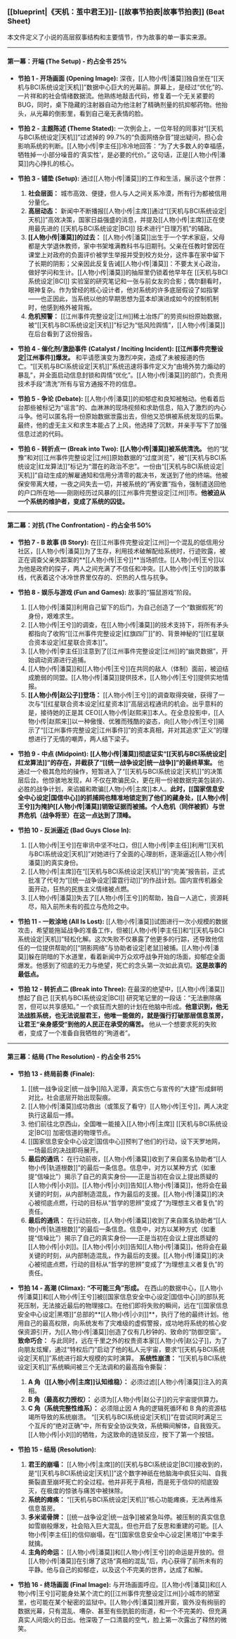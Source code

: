 ### **[[blueprint|《天机：茧中君王》]]- [[故事节拍表|故事节拍表]] (Beat Sheet)**

本文件定义了小说的高层叙事结构和主要情节，作为故事的单一事实来源。

---

#### **第一幕：开端 (The Setup) - 约占全书 25%**

- **节拍 1 - 开场画面 (Opening Image):**
  深夜，[[人物小传|潘莫]]独自坐在“[[天机与BCI系统设定|天机]]”数据中心巨大的光幕前。屏幕上，是经过“优化”的、一片祥和的社会情绪数据流。他熟练地敲击代码，修复着一个无关紧要的 BUG，同时，桌下隐藏的注射器自动为他注射了精确剂量的抗抑郁药物。他抬头，从光幕的倒影里，看到自己毫无表情的脸。

- **节拍 2 - 主题陈述 (Theme Stated):**
  一次例会上，一位年轻的同事对“[[天机与BCI系统设定|天机]]”过滤掉的 99.7%的“负面网络杂音”提出疑问，担心会影响系统的判断。[[人物小传|李主任]]冷冷地回答：“为了大多数人的幸福感，牺牲掉一小部分噪音的‘真实性’，是必要的代价。” 这句话，正是[[人物小传|潘莫]]内心挣扎的核心。

- **节拍 3 - 铺垫 (Setup):**
  通过[[人物小传|潘莫]]的工作和生活，展示这个世界：

  1.  **社会层面：** 城市高效、便捷，但人与人之间关系冷漠，所有行为都被信用分量化。
  2.  **高层动态：** 新闻中不断播报[[人物小传|主席]]通过“[[天机与BCI系统设定|天机]]”高效决策，国家日益强盛的消息，并提及[[人物小传|主席]]正在使用最先进的 [[天机与BCI系统设定|BCI]] 技术进行“日理万机”的辅政。
  3.  **[[人物小传|潘莫]]的过去：** [[人物小传|潘莫]]出生于一个学术家庭，父母都是大学退休教师，家中书架堆满教科书与旧期刊。父亲在任教时曾因在课堂上对政府的负面评价被学生举报并受到校方处分，这件事在家中留下了长期的阴影；父亲因此反复告诫[[人物小传|潘莫]]：不要太关心政治，做好学问和生计。[[人物小传|潘莫]]的抽屉里仍锁着他早年在 [[天机与BCI系统设定|BCI]] 实验室的研究笔记和一张与前女友的合影；偶尔翻看时，眼神复杂。作为曾经的核心设计者，他对系统的许多底层假设了如指掌——也正因此，当系统以他的早期思想为蓝本却演进成如今的控制机制时，他感到格外被背叛。
  4.  **危机预警：** [[江州事件完整设定|江州]]稀土冶炼厂的劳资纠纷原始数据，被“[[天机与BCI系统设定|天机]]”标记为“低风险舆情”，[[人物小传|潘莫]]在后台看到了这份报告。

- **节拍 4 - 催化剂/激励事件 (Catalyst / Inciting Incident):**
  **[[江州事件完整设定|江州事件]]爆发。** 和平请愿演变为激烈冲突，造成了未被报道的伤亡。“[[天机与BCI系统设定|天机]]”系统迅速将事件定义为“由境外势力煽动的暴乱”，并全面启动信息封锁和舆情“优化”。[[人物小传|潘莫]]的部门，负责用技术手段“清洗”所有与官方通报不符的信息。

- **节拍 5 - 争论 (Debate):**
  [[人物小传|潘莫]]的抑郁症和良知被触动。他看着后台那些被标记为“谣言”的、血淋淋的现场视频和求助信息，陷入了激烈的内心斗争。他可以匿名将一份原始数据泄露出去，但他又恐惧被系统发现的后果。最终，他的虚无主义和求生本能占了上风，他选择了沉默，并亲手写下了加强信息过滤的代码。

- **节拍 6 - 转折点一 (Break into Two):**
  **[[人物小传|潘莫]]被系统清洗。** 他的“犹豫”和对[[江州事件完整设定|江州]]原始数据的“过度浏览”，被“[[天机与BCI系统设定|红龙算法]]”标记为“潜在的政治不忠”。一份由“[[天机与BCI系统设定|天机]]”自动生成的解雇通知和信用分清零的裁决书，发送到了他的终端。他被保安带离大楼，一夜之间失去一切，并被系统的“再安置”指令，强制遣送回他的户口所在地——刚刚经历过风暴的[[江州事件完整设定|江州]]市。**他被迫从一个系统的维护者，变成了系统的囚徒。**

---

#### **第二幕：对抗 (The Confrontation) - 约占全书 50%**

- **节拍 7 - B 故事 (B Story):**
  在[[江州事件完整设定|江州]]一个混乱的低信用分社区，[[人物小传|潘莫]]为了生存，利用技术破解配给系统时，行迹败露，被正在调查父亲失踪案的**[[人物小传|王兮]]**当场抓住。[[人物小传|王兮]]以为他是政府的探子，两人之间充满了不信任和冲突。[[人物小传|王兮]]的故事线，代表着这个冰冷世界里仅存的、炽热的人性与抗争。

- **节拍 8 - 娱乐与游戏 (Fun and Games):**
  故事的“猫鼠游戏”阶段。

  1.  [[人物小传|潘莫]]利用自己留下的后门，为自己创造了一个“数据假死”的身份，艰难求生。
  2.  [[人物小传|王兮]]的调查，在[[人物小传|潘莫]]的技术支持下，将所有矛头都指向了收购“[[江州事件完整设定|红旗四厂]]”的、背景神秘的“[[红星联合资本设定|红星联合资本]]”。
  3.  [[人物小传|李主任]]注意到了[[江州事件完整设定|江州]]的“幽灵数据”，开始调动资源进行追捕。
  4.  [[人物小传|潘莫]]和[[人物小传|王兮]]在共同的敌人（体制）面前，被迫结成脆弱的同盟。[[人物小传|潘莫]]提供技术，[[人物小传|王兮]]提供实地情报。
  5.  **[[人物小传|赵公子]]登场：** [[人物小传|王兮]]的调查取得突破，获得了一次与“[[红星联合资本设定|红星资本]]”高层远程通讯的机会。出乎意料的是，接待她的正是其 CEO[[人物小传|赵熙来]]本人。在全息投影中，[[人物小传|赵熙来]]以一种傲慢、优雅而残酷的姿态，向[[人物小传|王兮]]揭示了“[[江州事件完整设定|江州事件]]”的资本真相，并对其追求“正义”的理想进行了无情的嘲弄，两人结下梁子。

- **节拍 9 - 中点 (Midpoint):**
  **[[人物小传|潘莫]]彻底证实“[[天机与BCI系统设定|红龙算法]]”的存在，并截获了“[[统一战争设定|统一战争]]”的最终草案。** 他通过一个极其危险的操作，短暂进入了“[[天机与BCI系统设定|天机]]”的决策层后台。他惊骇地发现，AI 不仅在欺骗民众，更在用一份被数据完美包装的、必胜的战争计划，来谄媚和欺骗[[人物小传|主席]]本人。**此时，[[国家信息安全中心设定|国信中心]]的抓捕网也精准地锁定到了他们的藏身处，[[人物小传|王兮]]为掩护[[人物小传|潘莫]]销毁证据而被捕。个人危机（同伴被抓）与世界危机（战争将至）在这一点达到了顶峰。**

- **节拍 10 - 反派逼近 (Bad Guys Close In):**

  1.  [[人物小传|王兮]]在审讯中坚不吐口，但[[人物小传|李主任]]利用“[[天机与BCI系统设定|天机]]”对她进行了全面的心理剖析，逐渐逼近[[人物小传|潘莫]]的真实身份。
  2.  [[人物小传|主席]]在“[[天机与BCI系统设定|天机]]”的“完美”报告前，正式批准了代号为“[[统一战争设定|雷霆行动]]”的作战计划。国内宣传机器全面开动，狂热的民族主义情绪被点燃。
  3.  [[人物小传|潘莫]]失去了[[人物小传|王兮]]的帮助，独自一人逃亡，资源耗尽，陷入前所未有的孤立与危险之中。

- **节拍 11 - 一败涂地 (All Is Lost):**
  [[人物小传|潘莫]]试图进行一次小规模的数据攻击，希望能拖延战争的准备工作，但被[[人物小传|李主任]]和“[[天机与BCI系统设定|天机]]”轻松化解。这次失败不仅暴露了他更多的行踪，还导致他信任的一位提供帮助的[[“阴影网络”与协助者设定|老鼠]]被捕。[[人物小传|潘莫]]躲在阴暗的下水道里，看着新闻中万众欢呼战争开始的场面，抑郁症全面爆发。他感到了彻底的无力与绝望，死亡的念头第一次如此真切。**这是故事的最低点。**

- **节拍 12 - 转折点二 (Break into Three):**
  在最深的绝望中，[[人物小传|潘莫]]想起了自己 [[天机与BCI系统设定|BCI]] 研究笔记里的一段话：“无法删除痛苦，但可以共享感知。” 一个疯狂而大胆的计划在他脑中形成。**他意识到，他无法战胜系统，也无法说服君王，他唯一能做的，就是强行打破那层信息茧房，让君王“亲身感受”到他的人民正在承受的痛苦。** 他从一个想要求死的失败者，变成了一个准备自我牺牲的“殉道者”。

---

#### **第三幕：结局 (The Resolution) - 约占全书 25%**

- **节拍 13 - 终局前奏 (Finale):**

  1.  [[统一战争设定|统一战争]]陷入泥潭，真实伤亡与宣传的“大捷”形成鲜明对比，社会底层开始出现裂痕。
  2.  [[人物小传|潘莫]]成功救出（或策反了看守）[[人物小传|王兮]]，两人决定执行这最后一搏。
  3.  他们前往北京西山，全国唯一能接入[[人物小传|主席]] [[天机与BCI系统设定|BCI]] 加密信道的物理节点。
  4.  [[国家信息安全中心设定|国信中心]]预判了他们的行动，设下天罗地网，一场最后的决战即将展开。
  5.  **最后的通讯：** 在行动前夜，[[人物小传|潘莫]]收到了来自匿名协助者“[[人物小传|轨道根数]]”的最后一条信息。信息中，对方以某种方式（如重提“信噪比”）揭示了自己的真实身份——正是当初在会议上提出质疑的[[人物小传|小刘]]。[[人物小传|小刘]]告知[[人物小传|潘莫]]，他将会在最关键的时刻，从内部制造混乱，作为最后的支援。[[人物小传|潘莫]]的决心被彻底点燃，行动的目标从“哲学的思辨”变成了“为理想主义者复仇”的责任。
  6.  **最后的通讯：** 在行动前夜，[[人物小传|潘莫]]收到了来自匿名协助者“[[人物小传|轨道根数]]”的最后一条信息。信息中，对方以某种方式（如重提“信噪比”）揭示了自己的真实身份——正是当初在会议上提出质疑的[[人物小传|小刘]]。[[人物小传|小刘]]告知[[人物小传|潘莫]]，他将会在最关键的时刻，从内部制造混乱，作为最后的支援。[[人物小传|潘莫]]的决心被彻底点燃，行动的目标从“哲学的思辨”变成了“为理想主义者复仇”的责任。

- **节拍 14 - 高潮 (Climax):**
  **“不可能三角”形成。** 在西山的数据中心，[[人物小传|潘莫]]和[[人物小传|王兮]]被[[国家信息安全中心设定|国信中心]]的部队死死压制，无法接近最后的物理接口。在他们即将失败的瞬间，远在“[[国家信息安全中心设定|黑塔]]”总部的**[[人物小传|小刘]]**，执行了他的最终计划。他用自己的最高权限，向系统发布了灾难级的虚假警报，成功地将系统的核心安保资源引开，为[[人物小传|潘莫]]创造了仅有几秒钟的、致命的“防御空窗”。
  **致命巧合：** 与此同时，远在千里之外的权贵资本家[[人物小传|赵公子]]，为了向朋友炫耀，通过“特权后门”启动了他的私人元宇宙，要求“[[天机与BCI系统设定|天机]]”系统进行超大规模的实时演算。
  **系统性崩溃：** “[[天机与BCI系统设定|天机]]”系统瞬间被三个无法调和的最高指令撕裂：

  1.  **A 角（[[人物小传|主席]]认知维稳）：** 必须过滤[[人物小传|潘莫]]注入的真相。
  2.  **B 角（最高权力授权）：** 必须为[[人物小传|赵公子]]的元宇宙提供算力。
  3.  **C 角（系统完整性维系）：** 必须阻止因 A 角的逻辑死循环和 B 角的资源枯竭所导致的系统崩溃。
      “[[天机与BCI系统设定|天机]]”在尝试同时满足三个互斥的“绝对正确”中，所有安全协议失效，系统瞬间解体，自我毁灭。[[人物小传|小刘]]的牺牲，为这致命的连锁反应，按下了第一个按钮。

- **节拍 15 - 结局 (Resolution):**

  1.  **君王的崩塌：** [[人物小传|主席]]的[[天机与BCI系统设定|BCI]]接收到的，是“[[天机与BCI系统设定|天机]]”这个数字神祇在他脑海中疯狂尖叫、自我撕裂直至崩坏死亡的全过程。他并非死于真相，而是死于信仰的彻底毁灭，在极度的惊骇与痛苦中被抹除。
  2.  **系统的瘫痪：** “[[天机与BCI系统设定|天机]]”核心功能瘫痪，无法再维系信息茧房。
  3.  **多米诺骨牌：** [[统一战争设定|统一战争]]被紧急叫停。被压制的真实信息如雪崩般爆发，社会陷入巨大混乱，但也开启了反思和重建的可能。[[人物小传|李主任]]的信仰崩塌，在“[[国家信息安全中心设定|黑塔]]”中束手就擒。
  4.  **主角的命运：** [[人物小传|潘莫]]和[[人物小传|王兮]]的命运是开放的。但[[人物小传|潘莫]]在引爆了这场“真相的混乱”后，内心获得了前所未有的平静。他与自己的抑郁症，以及这个不完美的世界，达成了和解。

- **节拍 16 - 终场画面 (Final Image):**
  与开场画面呼应。[[人物小传|潘莫]]和[[人物小传|王兮]]可能身处某个流亡的[[江州事件完整设定|江州]]小城市的陋室里，也可能在某个秘密的监狱中。[[人物小传|潘莫]]推开窗，窗外没有绚丽的数据光幕，只有混乱、嘈杂、甚至有些肮脏的街道，和一个不完美的、但充满真实人间烟火的日出。他深吸了一口清晨的空气，脸上第一次露出了释然的微笑。

